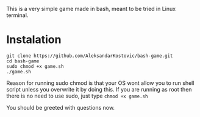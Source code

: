 This is a very simple game made in bash, meant to be tried in Linux terminal.

# Instalation

```
git clone https://github.com/AleksandarKostovic/bash-game.git
cd bash-game
sudo chmod +x game.sh
./game.sh
```
Reason for running sudo chmod is that your OS wont allow you to run shell script unless you overwrite it by doing this. If you are running as root then there is no need to use sudo, just type `chmod +x game.sh`

You should be greeted with questions now.
